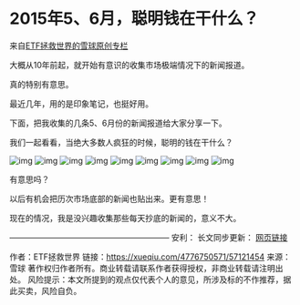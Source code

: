 # 2015年5、6月，聪明钱在干什么？

来自[ETF拯救世界的雪球原创专栏](https://xueqiu.com/4776750571/column)

大概从10年前起，就开始有意识的收集市场极端情况下的新闻报道。

真的特别有意思。

最近几年，用的是印象笔记，也挺好用。

下面，把我收集的几条5、6月份的新闻报道给大家分享一下。

我们一起看看，当绝大多数人疯狂的时候，聪明的钱在干什么？


![img](https://xqimg.imedao.com/1501722f68134933fee0f891.jpg!800.jpg)
![img](https://xqimg.imedao.com/150172318e1353d3fd268a8c.jpg!800.jpg)
![img](https://xqimg.imedao.com/1501723312434e93fe5f5a94.jpg!800.jpg)
![img](https://xqimg.imedao.com/150172342c434ea3fa7e7ba0.jpg!800.jpg)
![img](https://xqimg.imedao.com/1501723525a34943fe3636af.jpg!800.jpg)
![img](https://xqimg.imedao.com/15017236700353e3fc6e32db.jpg!800.jpg)
![img](https://xqimg.imedao.com/15017237e1734eb3feb187ad.jpg!800.jpg)
![img](https://xqimg.imedao.com/15017238b36353f3fdf7429e.jpg!800.jpg)
![img](https://xqimg.imedao.com/1501723a15134ec3fdddb901.jpg!800.jpg)


有意思吗？

以后有机会把历次市场底部的新闻也贴出来。更有意思！

现在的情况，我是没兴趣收集那些每天抄底的新闻的，意义不大。


————————————————————
安利：
长文同步更新： [网页链接](http://weibo.com/chinaetfs)



作者：ETF拯救世界
链接：https://xueqiu.com/4776750571/57121454
来源：雪球
著作权归作者所有。商业转载请联系作者获得授权，非商业转载请注明出处。
风险提示：本文所提到的观点仅代表个人的意见，所涉及标的不作推荐，据此买卖，风险自负。


